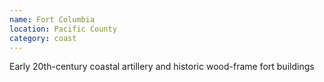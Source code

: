 ```yaml
---
name: Fort Columbia
location: Pacific County
category: coast
---
```


Early 20th-century coastal artillery and historic wood-frame fort buildings
